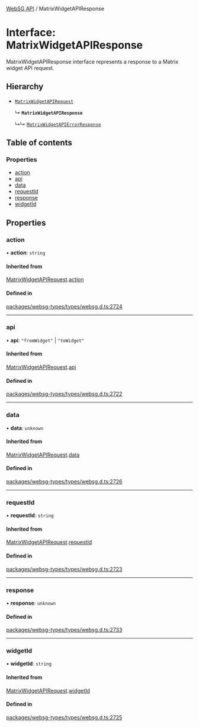 [WebSG API](../README.md) / MatrixWidgetAPIResponse

# Interface: MatrixWidgetAPIResponse

MatrixWidgetAPIResponse interface represents a response to a Matrix widget API request.

## Hierarchy

- [`MatrixWidgetAPIRequest`](MatrixWidgetAPIRequest.md)

  ↳ **`MatrixWidgetAPIResponse`**

  ↳↳ [`MatrixWidgetAPIErrorResponse`](MatrixWidgetAPIErrorResponse.md)

## Table of contents

### Properties

- [action](MatrixWidgetAPIResponse.md#action)
- [api](MatrixWidgetAPIResponse.md#api)
- [data](MatrixWidgetAPIResponse.md#data)
- [requestId](MatrixWidgetAPIResponse.md#requestid)
- [response](MatrixWidgetAPIResponse.md#response)
- [widgetId](MatrixWidgetAPIResponse.md#widgetid)

## Properties

### action

• **action**: `string`

#### Inherited from

[MatrixWidgetAPIRequest](MatrixWidgetAPIRequest.md).[action](MatrixWidgetAPIRequest.md#action)

#### Defined in

[packages/websg-types/types/websg.d.ts:2724](https://github.com/thirdroom/thirdroom/blob/972fa72b/packages/websg-types/types/websg.d.ts#L2724)

___

### api

• **api**: ``"fromWidget"`` \| ``"toWidget"``

#### Inherited from

[MatrixWidgetAPIRequest](MatrixWidgetAPIRequest.md).[api](MatrixWidgetAPIRequest.md#api)

#### Defined in

[packages/websg-types/types/websg.d.ts:2722](https://github.com/thirdroom/thirdroom/blob/972fa72b/packages/websg-types/types/websg.d.ts#L2722)

___

### data

• **data**: `unknown`

#### Inherited from

[MatrixWidgetAPIRequest](MatrixWidgetAPIRequest.md).[data](MatrixWidgetAPIRequest.md#data)

#### Defined in

[packages/websg-types/types/websg.d.ts:2726](https://github.com/thirdroom/thirdroom/blob/972fa72b/packages/websg-types/types/websg.d.ts#L2726)

___

### requestId

• **requestId**: `string`

#### Inherited from

[MatrixWidgetAPIRequest](MatrixWidgetAPIRequest.md).[requestId](MatrixWidgetAPIRequest.md#requestid)

#### Defined in

[packages/websg-types/types/websg.d.ts:2723](https://github.com/thirdroom/thirdroom/blob/972fa72b/packages/websg-types/types/websg.d.ts#L2723)

___

### response

• **response**: `unknown`

#### Defined in

[packages/websg-types/types/websg.d.ts:2733](https://github.com/thirdroom/thirdroom/blob/972fa72b/packages/websg-types/types/websg.d.ts#L2733)

___

### widgetId

• **widgetId**: `string`

#### Inherited from

[MatrixWidgetAPIRequest](MatrixWidgetAPIRequest.md).[widgetId](MatrixWidgetAPIRequest.md#widgetid)

#### Defined in

[packages/websg-types/types/websg.d.ts:2725](https://github.com/thirdroom/thirdroom/blob/972fa72b/packages/websg-types/types/websg.d.ts#L2725)
